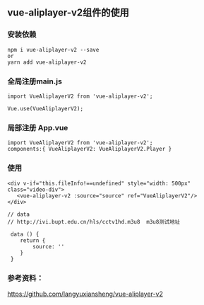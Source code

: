 ## vue-aliplayer-v2组件的使用

### 安装依赖

```
npm i vue-aliplayer-v2 --save
or
yarn add vue-aliplayer-v2 
```



### 全局注册main.js

```
import VueAliplayerV2 from 'vue-aliplayer-v2';

Vue.use(VueAliplayerV2);
```



### 局部注册 App.vue

```
import VueAliplayerV2 from 'vue-aliplayer-v2';
components:{ VueAliplayerV2: VueAliplayerV2.Player }
```



### 使用

```vue
<div v-if="this.fileInfo!==undefined" style="width: 500px" class="video-div">
   <vue-aliplayer-v2 :source="source" ref="VueAliplayerV2"/>
</div>
```

```vue
// data
// http://ivi.bupt.edu.cn/hls/cctv1hd.m3u8  m3u8测试地址

 data () {
    return {
		source: ''
	}
 }

```



### 参考资料：

https://github.com/langyuxiansheng/vue-aliplayer-v2